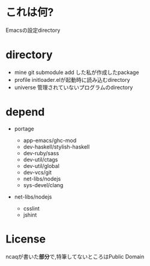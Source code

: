 # これは何?
Emacsの設定directory

# directory
+ mine git submodule add した私が作成したpackage
+ profile initloader.elが起動時に読み込むdirectory
+ universe 管理されていないプログラムのdirectory

# depend
* portage
  * app-emacs/ghc-mod
  * dev-haskell/stylish-haskell
  * dev-ruby/sass
  * dev-util/ctags
  * dev-util/global
  * dev-vcs/git
  * net-libs/nodejs
  * sys-devel/clang

* net-libs/nodejs
  * csslint
  * jshint

# License
ncaqが書いた**部分**で,特筆してないところはPublic Domain
